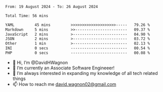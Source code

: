 <!--START_SECTION:waka-->

```txt
From: 19 August 2024 - To: 26 August 2024

Total Time: 56 mins

YAML         45 mins         >>>>>>>>>>>>>>>>>>>>-----   79.26 %
Markdown     5 mins          >>-----------------------   09.37 %
JavaScript   2 mins          >------------------------   04.90 %
JSON         2 mins          >------------------------   03.72 %
Other        1 min           >------------------------   02.13 %
INI          0 secs          -------------------------   00.54 %
PHP          0 secs          -------------------------   00.08 %
```

<!--END_SECTION:waka-->

- 👋 Hi, I’m @DavidHWagnon
- 👀 I’m currently an Associate Software Engineeer!
- 🌱 I’m always interested in expanding my knowledge of all tech related things
- 📫 How to reach me david.wagnon02@gmail.com

<!---
DavidHWagnon/DavidHWagnon is a ✨ special ✨ repository because its `README.md` (this file) appears on your GitHub profile.
You can click the Preview link to take a look at your changes.
--->
